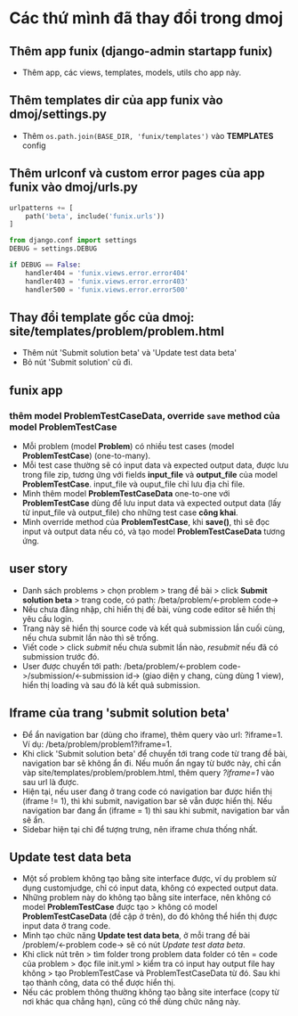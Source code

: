 # Các thứ mình đã thay đổi trong dmoj

## Thêm app funix (django-admin startapp funix)
- Thêm app, các views, templates, models, utils cho app này.

## Thêm templates dir của app funix vào dmoj/settings.py
- Thêm `os.path.join(BASE_DIR, 'funix/templates')` vào **TEMPLATES** config 

## Thêm urlconf và custom error pages của app funix vào dmoj/urls.py
```python
urlpatterns += [
    path('beta', include('funix.urls'))
]

from django.conf import settings
DEBUG = settings.DEBUG

if DEBUG == False: 
    handler404 = 'funix.views.error.error404'
    handler403 = 'funix.views.error.error403'
    handler500 = 'funix.views.error.error500'
```

## Thay đổi template gốc của dmoj: site/templates/problem/problem.html
- Thêm nút 'Submit solution beta' và 'Update test data beta'
- Bỏ nút 'Submit solution' cũ đi.

## funix app
### thêm model ProblemTestCaseData, override `save` method của model ProblemTestCase
- Mỗi problem (model **Problem**) có nhiều test cases (model **ProblemTestCase**) (one-to-many).
- Mỗi test case thường sẽ có input data và expected output data, được lưu trong file zip, tương ứng với fields **input_file** và **output_file** của model **ProblemTestCase**. input_file và ouput_file chỉ lưu địa chỉ file.
- Mình thêm model **ProblemTestCaseData** one-to-one với **ProblemTestCase** dùng để lưu input data và expected output data (lấy từ input_file và output_file) cho những test case **công khai**.
- Mình override method của **ProblemTestCase**, khi **save()**, thì sẽ đọc input và output data nếu có, và tạo model **ProblemTestCaseData** tương ứng.


## user story
- Danh sách problems > chọn problem > trang đề bài > click **Submit solution beta** > trang code, có path: /beta/problem/<-problem code->
- Nếu chưa đăng nhập, chỉ hiển thị đề bài, vùng code editor sẽ hiển thị yêu cầu login.
- Trang này sẽ hiển thị source code và kết quả submission lần cuối cùng, nếu chưa submit lần nào thì sẽ trống.
- Viết code > click *submit* nếu chưa submit lần nào, *resubmit* nếu đã có submission trước đó.
- User được chuyển tới path: /beta/problem/<-problem code->/submission/<-submission id-> (giao diện y chang, cùng dùng 1 view), hiển thị loading và sau đó là kết quả submission.

## Iframe của trang 'submit solution beta'
- Để ẩn navigation bar (dùng cho iframe), thêm query vào url: ?iframe=1. Ví dụ: /beta/problem/problem1?iframe=1.
- Khi click 'Submit solution beta' để chuyển tới trang code từ trang đề bài, navigation bar sẽ không ẩn đi. Nếu muốn ẩn ngay từ bước này, chỉ cần vàp site/templates/problem/problem.html, thêm query *?iframe=1* vào sau url là được.
- Hiện tại, nếu user đang ở trang code có navigation bar được hiển thị (iframe != 1), thì khi submit, navigation bar sẽ vẫn được hiển thị. Nếu navigation bar đang ẩn (iframe = 1) thì sau khi submit, navigation bar vẫn sẽ ẩn.
- Sidebar hiện tại chỉ để tượng trưng, nên iframe chưa thống nhất. 

## Update test data beta
- Một số problem không tạo bằng site interface được, ví dụ problem sử dụng customjudge, chỉ có input data, không có expected output data.
- Những problem này do không tạo bằng site interface, nên không có model **ProblemTestCase** được tạo > không có model **ProblemTestCaseData** (đề cập ở trên), do đó không thể hiển thị được input data ở trang code.
- Mình tạo chức năng **Update test data beta**, ở mỗi trang đề bài /problem/<-problem code-> sẽ có nút *Update test data beta*.
- Khi click nút trên > tìm folder trong problem data folder có tên = code của problem > đọc file init.yml > kiểm tra có input hay output file hay không > tạo ProblemTestCase và ProblemTestCaseData từ đó. Sau khi tạo thành công, data có thể được hiển thị.
- Nếu các problem thông thường không tạo bằng site interface (copy từ nơi khác qua chẳng hạn), cũng có thể dùng chức năng này.
